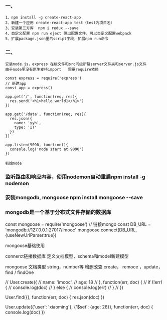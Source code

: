 ### 一、
    1、npm install -g create-react-app
    2、新建一个应用 create-react-app test（test为项目名）  
    3、安装第三方库  npm i redux --save
    4、自定义配置 npm run eject 弹出配置文件，可以自定义配置webpack
    5、扩展package.json里的script字段，扩展npm run命令  

### 二、
    安装node.js，express 在根文件和src同级新建server文件夹和server.js文件
    由于node里没有原生支持import   需要require依赖

    const express = require('express')
    // 新建app
    const app = express()

    app.get('/', function(req, res){
      res.send('<h1>hello world1</h1>')
    })

    app.get('/data', function(req, res){
      res.json({
        name: 'yyh',
        type: 'IT'
      })
    })

    app.listen(9090, function(){
      console.log('node start at 9090')
    })

    初始node

  ###  监听路由和响应内容，使用nodemon自动重启npm install -g nodemon
  ###  安装mongodb, mongoose npm install mongoose --save
  ###  mongodb是一个基于分布式文件存储的数据库


const mongoose = require('mongoose')
// 链接mongo
const DB_URL = 'mongodb://127.0.0.1:27017/imooc'
mongoose.connect(DB_URL, {useNewUrlParser:true})

mongoose基础使用

connerct链接数据库
定义文档模型，schema和model新建模型

mongoose 文档类型 string，number等
增删改查  create， remoce ，update， find / findOne

// User.create({
//   name: 'imooc',
//   age: 18
// }, function(err, doc) {
//   if (!err) {
//     console.log(doc)
//   } else {
//     console.log(err)
//   }
// })


  User.find({}, function(err, doc) {
    res.json(doc)
  })


  User.update({'user': 'xiaoming'}, {'$set': {age: 26}}, function(err, doc) {
    console.log(doc)
  })


